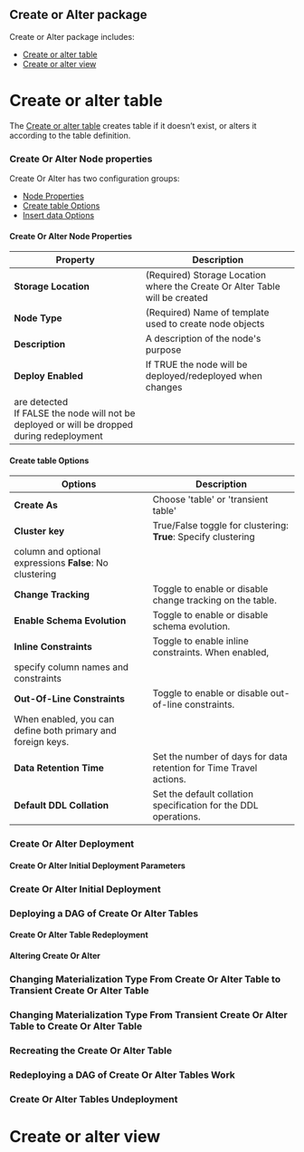## Create or Alter package

Create or Alter package includes:
* [Create or alter table](#create-or-alter-table)
* [Create or alter view](#create-or-alter-view)

# Create or alter table

The [Create or alter table](https://docs.snowflake.com/en/sql-reference/sql/create-table#create-or-alter-table) creates table if it doesn’t exist, or alters it according to the table definition. 

### Create Or Alter Node properties

Create Or Alter has two configuration groups: 

* [Node Properties](#create-or-alter-node-properties)
* [Create table Options](#create-table-options)
* [Insert data Options](#insert-data-options)

#### Create Or Alter Node Properties

| **Property** | **Description** |
|--------------|-----------------|
| **Storage Location** | (Required) Storage Location where the Create Or Alter Table will be created |
| **Node Type** | (Required) Name of template used to create node objects |
| **Description** | A description of the node's purpose |
| **Deploy Enabled** | If TRUE the node will be deployed/redeployed when changes 
are detected<br/>If FALSE the node will not be deployed or will be dropped during redeployment |

#### Create table Options

| **Options** | **Description** |
|-------------|-----------------|
| **Create As** | Choose 'table' or 'transient table' |
| **Cluster key** | True/False toggle for clustering: **True**: Specify clustering 
column and optional expressions **False**: No clustering |
| **Change Tracking** | Toggle to enable or disable change tracking on the table. |
| **Enable Schema Evolution** | Toggle to enable or disable schema evolution. |
| **Inline Constraints** | Toggle to enable inline constraints. When enabled, 
specify column names and constraints |
| **Out-Of-Line Constraints** | Toggle to enable or disable out-of-line constraints. 
When enabled, you can define both primary and foreign keys. |
| **Data Retention Time** | Set the number of days for data retention for Time Travel actions. |
| **Default DDL Collation** | Set the default collation specification for the DDL operations. |

### Create Or Alter Deployment

#### Create Or Alter Initial Deployment Parameters

### Create Or Alter Initial Deployment

### Deploying a DAG of Create Or Alter Tables

#### Create Or Alter Table Redeployment

#### Altering Create Or Alter

### Changing Materialization Type From Create Or Alter Table to Transient Create Or Alter Table

### Changing Materialization Type From Transient Create Or Alter Table to Create Or Alter Table

### Recreating the Create Or Alter Table

### Redeploying a DAG of Create Or Alter Tables Work

### Create Or Alter Tables Undeployment

# Create or alter view



